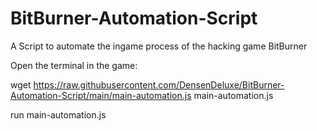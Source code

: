 # BitBurner-Automation-Script
A Script to automate the ingame process of the hacking game BitBurner

Open the terminal in the game:

wget https://raw.githubusercontent.com/DensenDeluxe/BitBurner-Automation-Script/main/main-automation.js main-automation.js

run main-automation.js
